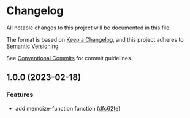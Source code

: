 # Changelog

All notable changes to this project will be documented in this file.

The format is based on [Keep a Changelog](https://keepachangelog.com/en/1.0.0/), and this project
adheres to [Semantic Versioning](https://semver.org/spec/v2.0.0.html).

See [Conventional Commits](https://conventionalcommits.org) for commit guidelines.

## 1.0.0 (2023-02-18)

### Features

- add memoize-function function
  ([dfc62fe](https://github.com/jneander/utils-functions/commit/dfc62fe13899558e5a2cdf9c58d4e5b6ce52008f))
